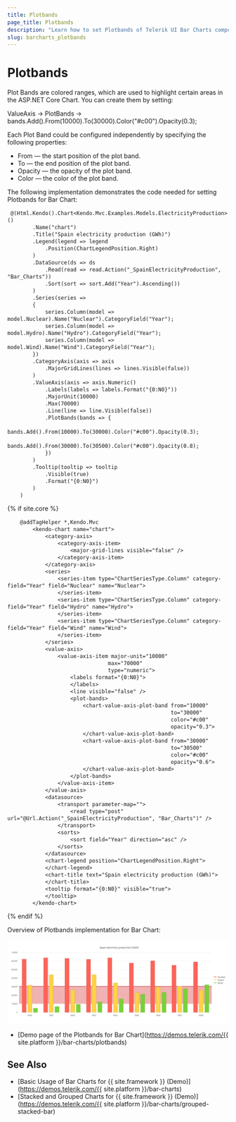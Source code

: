 ```yaml
---
title: Plotbands
page_title: Plotbands
description: "Learn how to set Plotbands of Telerik UI Bar Charts component for {{ site.framework }}."
slug: barcharts_plotbands
---
```


# Plotbands

Plot Bands are colored ranges, which are used to highlight certain areas in the ASP.NET Core Chart. You can create them by setting:

ValueAxis -> PlotBands -> bands.Add().From(10000).To(30000).Color("#c00").Opacity(0.3);

Each Plot Band could be configured independently by specifying the following properties:

* From — the start position of the plot band.
* To — the end position of the plot band.
* Opacity — the opacity of the plot band.
* Color — the color of the plot band.

The following implementation demonstrates the code needed for setting Plotbands for Bar Chart:

```HtmlHelper
 @(Html.Kendo().Chart<Kendo.Mvc.Examples.Models.ElectricityProduction>()
        .Name("chart")
        .Title("Spain electricity production (GWh)")
        .Legend(legend => legend
            .Position(ChartLegendPosition.Right)
        )
        .DataSource(ds => ds
            .Read(read => read.Action("_SpainElectricityProduction", "Bar_Charts"))
            .Sort(sort => sort.Add("Year").Ascending())
        )
        .Series(series =>
        {
            series.Column(model => model.Nuclear).Name("Nuclear").CategoryField("Year");
            series.Column(model => model.Hydro).Name("Hydro").CategoryField("Year");
            series.Column(model => model.Wind).Name("Wind").CategoryField("Year");
        })
        .CategoryAxis(axis => axis
            .MajorGridLines(lines => lines.Visible(false))
        )
        .ValueAxis(axis => axis.Numeric()
            .Labels(labels => labels.Format("{0:N0}"))
            .MajorUnit(10000)
            .Max(70000)
            .Line(line => line.Visible(false))
            .PlotBands(bands => {
                bands.Add().From(10000).To(30000).Color("#c00").Opacity(0.3);
                bands.Add().From(30000).To(30500).Color("#c00").Opacity(0.8);
            })
        )
        .Tooltip(tooltip => tooltip
            .Visible(true)
            .Format("{0:N0}")
        )
    ) 
```
{% if site.core %}
```TagHelper
    @addTagHelper *,Kendo.Mvc
        <kendo-chart name="chart">
            <category-axis>
                <category-axis-item>
                    <major-grid-lines visible="false" />
                </category-axis-item>
            </category-axis>
            <series>
                <series-item type="ChartSeriesType.Column" category-field="Year" field="Nuclear" name="Nuclear">
                </series-item>
                <series-item type="ChartSeriesType.Column" category-field="Year" field="Hydro" name="Hydro">
                </series-item>
                <series-item type="ChartSeriesType.Column" category-field="Year" field="Wind" name="Wind">
                </series-item>
            </series>
            <value-axis>
                <value-axis-item major-unit="10000"
                                max="70000"
                                type="numeric">
                    <labels format="{0:N0}">
                    </labels>
                    <line visible="false" />
                    <plot-bands>
                        <chart-value-axis-plot-band from="10000"
                                                    to="30000"
                                                    color="#c00"
                                                    opacity="0.3">
                        </chart-value-axis-plot-band>
                        <chart-value-axis-plot-band from="30000"
                                                    to="30500"
                                                    color="#c00"
                                                    opacity="0.6">
                        </chart-value-axis-plot-band>
                    </plot-bands>
                </value-axis-item>
            </value-axis>
            <datasource>
                <transport parameter-map="">
                    <read type="post" url="@Url.Action("_SpainElectricityProduction", "Bar_Charts")" />
                </transport>
                <sorts>
                    <sort field="Year" direction="asc" />
                </sorts>
            </datasource>
            <chart-legend position="ChartLegendPosition.Right">
            </chart-legend>
            <chart-title text="Spain electricity production (GWh)">
            </chart-title>
            <tooltip format="{0:N0}" visible="true">
            </tooltip>
        </kendo-chart>
```
{% endif %}

Overview of Plotbands implementation for Bar Chart:

![{{ site.product_short }} Plotbands](images/plotbands.png)

* [Demo page of the Plotbands for Bar Chart](https://demos.telerik.com/{{ site.platform }}/bar-charts/plotbands)

## See Also
* [Basic Usage of Bar Charts for {{ site.framework }} (Demo)](https://demos.telerik.com/{{ site.platform }}/bar-charts)
* [Stacked and Grouped Charts for {{ site.framework }} (Demo)](https://demos.telerik.com/{{ site.platform }}/bar-charts/grouped-stacked-bar)
